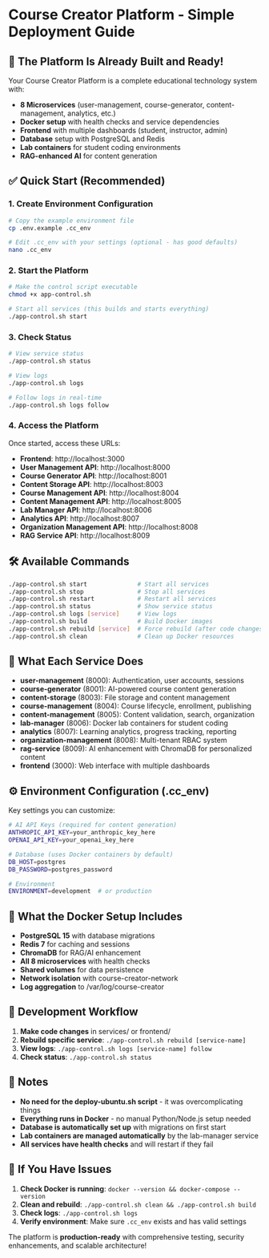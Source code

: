 # Course Creator Platform - Simple Deployment Guide

## 🚀 **The Platform Is Already Built and Ready!**

Your Course Creator Platform is a complete educational technology system with:
- **8 Microservices** (user-management, course-generator, content-management, analytics, etc.)
- **Docker setup** with health checks and service dependencies  
- **Frontend** with multiple dashboards (student, instructor, admin)
- **Database** setup with PostgreSQL and Redis
- **Lab containers** for student coding environments
- **RAG-enhanced AI** for content generation

## ✅ **Quick Start (Recommended)**

### 1. Create Environment Configuration
```bash
# Copy the example environment file
cp .env.example .cc_env

# Edit .cc_env with your settings (optional - has good defaults)
nano .cc_env
```

### 2. Start the Platform
```bash
# Make the control script executable
chmod +x app-control.sh

# Start all services (this builds and starts everything)
./app-control.sh start
```

### 3. Check Status
```bash
# View service status
./app-control.sh status

# View logs
./app-control.sh logs

# Follow logs in real-time
./app-control.sh logs follow
```

### 4. Access the Platform
Once started, access these URLs:
- **Frontend**: http://localhost:3000
- **User Management API**: http://localhost:8000
- **Course Generator API**: http://localhost:8001  
- **Content Storage API**: http://localhost:8003
- **Course Management API**: http://localhost:8004
- **Content Management API**: http://localhost:8005
- **Lab Manager API**: http://localhost:8006
- **Analytics API**: http://localhost:8007
- **Organization Management API**: http://localhost:8008
- **RAG Service API**: http://localhost:8009

## 🛠️ **Available Commands**

```bash
./app-control.sh start              # Start all services
./app-control.sh stop               # Stop all services
./app-control.sh restart            # Restart all services
./app-control.sh status             # Show service status
./app-control.sh logs [service]     # View logs
./app-control.sh build              # Build Docker images
./app-control.sh rebuild [service]  # Force rebuild (after code changes)
./app-control.sh clean              # Clean up Docker resources
```

## 🎯 **What Each Service Does**

- **user-management** (8000): Authentication, user accounts, sessions
- **course-generator** (8001): AI-powered course content generation  
- **content-storage** (8003): File storage and content management
- **course-management** (8004): Course lifecycle, enrollment, publishing
- **content-management** (8005): Content validation, search, organization
- **lab-manager** (8006): Docker lab containers for student coding
- **analytics** (8007): Learning analytics, progress tracking, reporting
- **organization-management** (8008): Multi-tenant RBAC system
- **rag-service** (8009): AI enhancement with ChromaDB for personalized content
- **frontend** (3000): Web interface with multiple dashboards

## ⚙️ **Environment Configuration (.cc_env)**

Key settings you can customize:
```bash
# AI API Keys (required for content generation)
ANTHROPIC_API_KEY=your_anthropic_key_here
OPENAI_API_KEY=your_openai_key_here

# Database (uses Docker containers by default)
DB_HOST=postgres
DB_PASSWORD=postgres_password

# Environment
ENVIRONMENT=development  # or production
```

## 🐳 **What the Docker Setup Includes**

- **PostgreSQL 15** with database migrations
- **Redis 7** for caching and sessions  
- **ChromaDB** for RAG/AI enhancement
- **All 8 microservices** with health checks
- **Shared volumes** for data persistence
- **Network isolation** with course-creator-network
- **Log aggregation** to /var/log/course-creator

## 🔧 **Development Workflow**

1. **Make code changes** in services/ or frontend/
2. **Rebuild specific service**: `./app-control.sh rebuild [service-name]`
3. **View logs**: `./app-control.sh logs [service-name] follow`
4. **Check status**: `./app-control.sh status`

## 📝 **Notes**

- **No need for the deploy-ubuntu.sh script** - it was overcomplicating things
- **Everything runs in Docker** - no manual Python/Node.js setup needed
- **Database is automatically set up** with migrations on first start
- **Lab containers are managed automatically** by the lab-manager service
- **All services have health checks** and will restart if they fail

## 🚨 **If You Have Issues**

1. **Check Docker is running**: `docker --version && docker-compose --version`
2. **Clean and rebuild**: `./app-control.sh clean && ./app-control.sh build`
3. **Check logs**: `./app-control.sh logs`
4. **Verify environment**: Make sure `.cc_env` exists and has valid settings

The platform is **production-ready** with comprehensive testing, security enhancements, and scalable architecture!